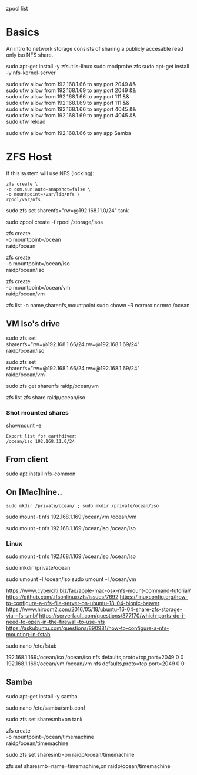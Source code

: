 
zpool list

# Basics
An intro to network storage consists of sharing a publicly accesable read only iso NFS share.

sudo apt-get install -y zfsutils-linux
sudo modprobe zfs
sudo apt-get install -y nfs-kernel-server

sudo ufw allow from 192.168.1.66 to any port 2049 && \
sudo ufw allow from 192.168.1.69 to any port 2049 && \
sudo ufw allow from 192.168.1.66 to any port 111 && \
sudo ufw allow from 192.168.1.69 to any port 111 && \
sudo ufw allow from 192.168.1.66 to any port 4045 && \
sudo ufw allow from 192.168.1.69 to any port 4045 && \
sudo ufw reload


sudo ufw allow from 192.168.1.66 to any app Samba

# ZFS Host
If this system will use NFS (locking):
```
zfs create \
-o com.sun:auto-snapshot=false \
-o mountpoint=/var/lib/nfs \
rpool/var/nfs
```
sudo zfs set sharenfs="rw=@192.168.11.0/24" tank



sudo zpool create -f rpool /storage/isos

zfs create \
-o mountpoint=/ocean \
raidp/ocean

zfs create \
-o mountpoint=/ocean/iso \
raidp/ocean/iso

zfs create \
-o mountpoint=/ocean/vm \
raidp/ocean/vm

zfs list -o name,sharenfs,mountpoint
sudo chown -R ncrmro:ncrmro /ocean


## VM Iso's drive

sudo zfs set \
sharenfs="rw=@192.168.1.66/24,rw=@192.168.1.69/24" \
raidp/ocean/iso

sudo zfs set \
sharenfs="rw=@192.168.1.66/24,rw=@192.168.1.69/24" \
raidp/ocean/vm


sudo zfs get sharenfs raidp/ocean/vm

zfs list
zfs share raidp/ocean/iso


### Shot mounted shares
showmount -e
````
Export list for earthdiver:
/ocean/iso 192.168.11.0/24
````

## From client

sudo apt install nfs-common



## On [Mac]hine..
`sudo mkdir /private/ocean/ ; sudo mkdir /private/ocean/iso`

sudo mount -t nfs 192.168.1.169:/ocean/vm /ocean/vm

sudo mount -t nfs 192.168.1.169:/ocean/iso /ocean/iso

### Linux
sudo mount -t nfs 192.168.1.169:/ocean/iso /ocean/iso


sudo mkdir /private/ocean



sudo umount -l /ocean/iso
sudo umount -l /ocean/vm


https://www.cyberciti.biz/faq/apple-mac-osx-nfs-mount-command-tutorial/
https://github.com/zfsonlinux/zfs/issues/7692
https://linuxconfig.org/how-to-configure-a-nfs-file-server-on-ubuntu-18-04-bionic-beaver
https://www.hiroom2.com/2016/05/18/ubuntu-16-04-share-zfs-storage-via-nfs-smb/
https://serverfault.com/questions/377170/which-ports-do-i-need-to-open-in-the-firewall-to-use-nfs
https://askubuntu.com/questions/890981/how-to-configure-a-nfs-mounting-in-fstab


sudo nano /etc/fstab

192.168.1.169:/ocean/iso    /ocean/iso    nfs    defaults,proto=tcp,port=2049    0 0
192.168.1.169:/ocean/vm    /ocean/vm    nfs    defaults,proto=tcp,port=2049    0 0


## Samba

sudo apt-get install -y samba

sudo nano /etc/samba/smb.conf

sudo zfs set sharesmb=on tank

zfs create \
-o mountpoint=/ocean/timemachine \
raidp/ocean/timemachine

sudo zfs set sharesmb=on raidp/ocean/timemachine


zfs set sharesmb=name=timemachine,on raidp/ocean/timemachine
